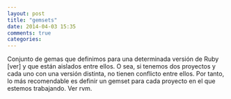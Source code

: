 ```yaml
---
layout: post
title: "gemsets"
date: 2014-04-03 15:35
comments: true
categories: 
---
```

Conjunto de gemas que definimos para una determinada versión de Ruby [ver] y que están aislados entre ellos. O sea, si tenemos dos proyectos y cada uno con una versión distinta, no tienen conflicto entre ellos. Por tanto, lo más recomendable es definir un gemset para cada proyecto en el que estemos trabajando. Ver rvm.

